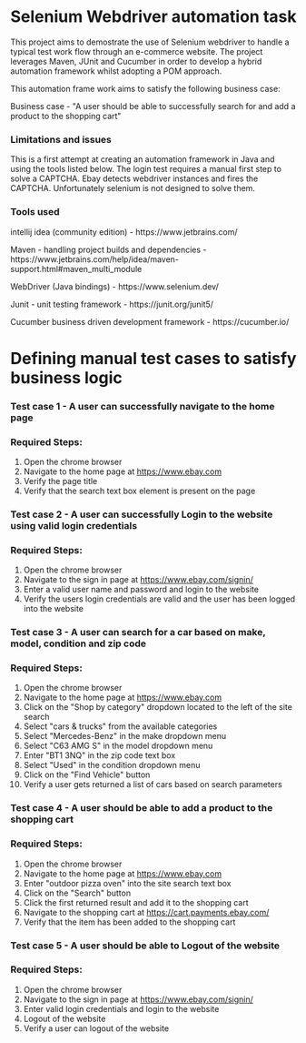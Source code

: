 # Selenium Webdriver automation task

This project aims to demostrate the use of Selenium webdriver to handle a typical test work flow through an e-commerce website.  The project leverages Maven, JUnit and Cucumber in order to develop a hybrid automation framework whilst adopting a POM approach.

This automation frame work aims to satisfy the following business case:

Business case - "A user should be able to successfully search for and add a product to the shopping cart"

###  Limitations and issues

This is a first attempt at creating an automation framework in Java and using the tools listed below.  The login test requires a manual first step to solve a CAPTCHA.  Ebay detects webdriver instances and fires the CAPTCHA.  Unfortunately selenium is not designed to solve them. 

### Tools used

<p>intellij idea (community edition) - https://www.jetbrains.com/</P>
<p>Maven - handling project builds and dependencies - https://www.jetbrains.com/help/idea/maven-support.html#maven_multi_module</p>
<p>WebDriver (Java bindings) - https://www.selenium.dev/</p>
<p>Junit - unit testing framework - https://junit.org/junit5/</p>
<p>Cucumber business driven development framework - https://cucumber.io/</p>

#  Defining manual test cases to satisfy business logic

### Test case 1 - A user can successfully navigate to the home page
### Required Steps:
1.  Open the chrome browser
2.  Navigate to the home page at https://www.ebay.com
3.  Verify the page title
4.  Verify that the search text box element is present on the page

### Test case 2 - A user can successfully Login to the website using valid login credentials
### Required Steps:
1.  Open the chrome browser
2.  Navigate to the sign in page at https://www.ebay.com/signin/
3.  Enter a valid user name and password and login to the website
4.  Verify the users login credentials are valid and the user has been logged into the website

### Test case 3 - A user can search for a car based on make, model, condition and zip code
### Required Steps:
1.  Open the chrome browser
2.  Navigate to the home page at https://www.ebay.com
3.  Click on the "Shop by category" dropdown located to the left of the site search
4.  Select "cars & trucks" from the available categories
5.  Select "Mercedes-Benz" in the make dropdown menu
6.  Select "C63 AMG S" in the model dropdown menu
7.  Enter "BT1 3NQ" in the zip code text box
8.  Select "Used" in the condition dropdown menu
9.  Click on the "Find Vehicle" button
10. Verify a user gets returned a list of cars based on search parameters 

### Test case 4 - A user should be able to add a product to the shopping cart
### Required Steps:
1.  Open the chrome browser
2.  Navigate to the home page at https://www.ebay.com
3.  Enter "outdoor pizza oven" into the site search text box
4.  Click on the "Search" button
5.  Click the first returned result and add it to the shopping cart
6.  Navigate to the shopping cart at https://cart.payments.ebay.com/
7.  Verify that the item has been added to the shopping cart

### Test case 5 - A user should be able to Logout of the website
### Required Steps:
1.  Open the chrome browser
2.  Navigate to the sign in page at https://www.ebay.com/signin/
3.  Enter valid login credentials and login to the website
4.  Logout of the website
5.  Verify a user can logout of the website
